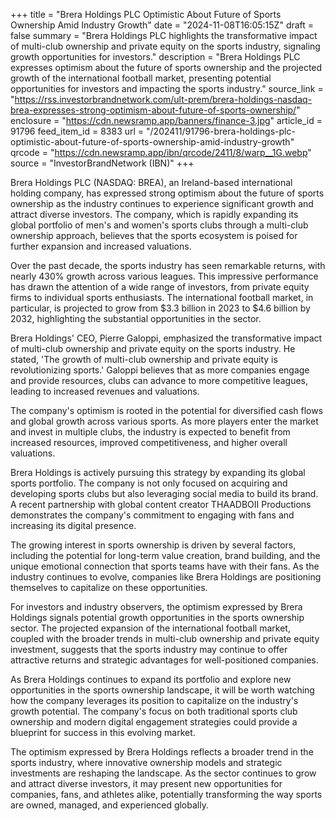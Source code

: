 +++
title = "Brera Holdings PLC Optimistic About Future of Sports Ownership Amid Industry Growth"
date = "2024-11-08T16:05:15Z"
draft = false
summary = "Brera Holdings PLC highlights the transformative impact of multi-club ownership and private equity on the sports industry, signaling growth opportunities for investors."
description = "Brera Holdings PLC expresses optimism about the future of sports ownership and the projected growth of the international football market, presenting potential opportunities for investors and impacting the sports industry."
source_link = "https://rss.investorbrandnetwork.com/ult-prem/brera-holdings-nasdaq-brea-expresses-strong-optimism-about-future-of-sports-ownership/"
enclosure = "https://cdn.newsramp.app/banners/finance-3.jpg"
article_id = 91796
feed_item_id = 8383
url = "/202411/91796-brera-holdings-plc-optimistic-about-future-of-sports-ownership-amid-industry-growth"
qrcode = "https://cdn.newsramp.app/ibn/qrcode/2411/8/warp__1G.webp"
source = "InvestorBrandNetwork (IBN)"
+++

<p>Brera Holdings PLC (NASDAQ: BREA), an Ireland-based international holding company, has expressed strong optimism about the future of sports ownership as the industry continues to experience significant growth and attract diverse investors. The company, which is rapidly expanding its global portfolio of men's and women's sports clubs through a multi-club ownership approach, believes that the sports ecosystem is poised for further expansion and increased valuations.</p><p>Over the past decade, the sports industry has seen remarkable returns, with nearly 430% growth across various leagues. This impressive performance has drawn the attention of a wide range of investors, from private equity firms to individual sports enthusiasts. The international football market, in particular, is projected to grow from $3.3 billion in 2023 to $4.6 billion by 2032, highlighting the substantial opportunities in the sector.</p><p>Brera Holdings' CEO, Pierre Galoppi, emphasized the transformative impact of multi-club ownership and private equity on the sports industry. He stated, 'The growth of multi-club ownership and private equity is revolutionizing sports.' Galoppi believes that as more companies engage and provide resources, clubs can advance to more competitive leagues, leading to increased revenues and valuations.</p><p>The company's optimism is rooted in the potential for diversified cash flows and global growth across various sports. As more players enter the market and invest in multiple clubs, the industry is expected to benefit from increased resources, improved competitiveness, and higher overall valuations.</p><p>Brera Holdings is actively pursuing this strategy by expanding its global sports portfolio. The company is not only focused on acquiring and developing sports clubs but also leveraging social media to build its brand. A recent partnership with global content creator THAADBOII Productions demonstrates the company's commitment to engaging with fans and increasing its digital presence.</p><p>The growing interest in sports ownership is driven by several factors, including the potential for long-term value creation, brand building, and the unique emotional connection that sports teams have with their fans. As the industry continues to evolve, companies like Brera Holdings are positioning themselves to capitalize on these opportunities.</p><p>For investors and industry observers, the optimism expressed by Brera Holdings signals potential growth opportunities in the sports ownership sector. The projected expansion of the international football market, coupled with the broader trends in multi-club ownership and private equity investment, suggests that the sports industry may continue to offer attractive returns and strategic advantages for well-positioned companies.</p><p>As Brera Holdings continues to expand its portfolio and explore new opportunities in the sports ownership landscape, it will be worth watching how the company leverages its position to capitalize on the industry's growth potential. The company's focus on both traditional sports club ownership and modern digital engagement strategies could provide a blueprint for success in this evolving market.</p><p>The optimism expressed by Brera Holdings reflects a broader trend in the sports industry, where innovative ownership models and strategic investments are reshaping the landscape. As the sector continues to grow and attract diverse investors, it may present new opportunities for companies, fans, and athletes alike, potentially transforming the way sports are owned, managed, and experienced globally.</p>